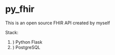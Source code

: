 # py_fhir

This is an open source FHIR API created by myself

Stack:
1. ) Python Flask
2. ) PostgreSQL
